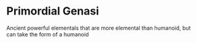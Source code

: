 # Primordial Genasi

Ancient powerful elementals that are more elemental than humanoid, but can take the form of a humanoid